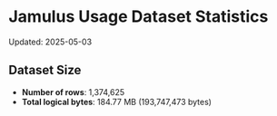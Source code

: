 # Jamulus Usage Dataset Statistics

Updated: 2025-05-03

## Dataset Size
- **Number of rows**: 1,374,625
- **Total logical bytes**: 184.77 MB (193,747,473 bytes)
